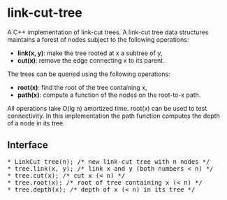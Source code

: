# link-cut-tree
A C++ implementation of link-cut trees. A link-cut tree data structures maintains a forest of nodes subject to the following operations:
* __link(x, y)__: make the tree rooted at x a subtree of y,
* __cut(x)__: remove the edge connecting x to its parent.

The trees can be queried using the following operations:
* __root(x)__: find the root of the tree containing x,
* __path(x)__: compute a function of the nodes on the root-to-x path.

All operations take O(lg n) amortized time. root(x) can be used to test connectivity. In this implementation the path function computes the depth of a node in its tree.

Interface
---

<pre>
* LinkCut tree(n); /* new link-cut tree with n nodes */
* tree.link(x, y); /* link x and y (both numbers < n) */
* tree.cut(x); /* cut x (< n) */
* tree.root(x); /* root of tree containing x (< n) */
* tree.depth(x); /* depth of x (< n) in its tree */
</pre>
